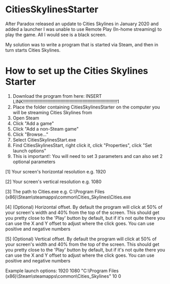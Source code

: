 # CitiesSkylinesStarter

After Paradox released an update to Cities Skylines in January 2020 and added a launcher I was unable to use Remote Play (In-home streaming) to play the game. All I would see is a black screen.

My solution was to write a program that is started via Steam, and then in turn starts Cities Skylines.

# How to set up the Cities Skylines Starter

1. Download the program from here: INSERT LINK!!!!!!!!!!!!!!!!!!!!!!!!!!!!!!!!!!!!!!!!!!!!!!!!!!!!!!!!!!!!!!!!!!!!!!!!!1
2. Place the folder containing CitiesSkylinesStarter on the computer you will be streaming Cities Skylines from
3. Open Steam
4. Click "Add a game"
5. Click "Add a non-Steam game"
6. Click "Browse..."
7. Select CitiesSkylinesStart.exe
8. Find CitiesSkylinesStart, right click it, click "Properties", click "Set launch options"
6. This is important!: You will need to set 3 parameters and can also set 2 optional parameters

  [1] Your screen's horizontal resolution e.g. 1920
  
  [2] Your screen's vertical resolution e.g. 1080
  
  [3] The path to Cities.exe e.g. C:\Program Files (x86)\Steam\steamapps\common\Cities_Skylines\Cities.exe
  
  [4] (Optional) Horizontal offset. By default the program will click at 50% of your screen's width and 40% from the top of the screen.     This should get you pretty close to the 'Play' button by default, but if it's not quite there you can use the X and Y offset to adjust      where the click goes. You can use positive and negative numbers
  
  [5] (Optional) Vertical offset. By default the program will click at 50% of your screen's width and 40% from the top of the screen.       This should get you pretty close to the 'Play' button by default, but if it's not quite there you can use the X and Y offset to adjust     where the click goes. You can use positive and negative numbers
  
  Example launch options: 1920 1080 "C:\Program Files (x86)\Steam\steamapps\common\Cities_Skylines" 10 0

